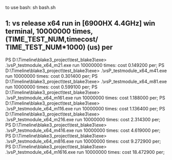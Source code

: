 
to use bash: sh bash.sh

## 1: vs release x64 run in [6900HX 4.4GHz] win terminal, 10000000 times, (TIME_TEST_NUM,timecost/ TIME_TEST_NUM*1000) (us) per

PS D:\Timeline\blake3_project\test_blake3\exe> .\vsP_testmodule_x64_m21.exe     run 10000000 times: cost 0.149200 per;
PS D:\Timeline\blake3_project\test_blake3\exe> .\vsP_testmodule_x64_m41.exe     run 10000000 times: cost 0.301400 per;
PS D:\Timeline\blake3_project\test_blake3\exe> .\vsP_testmodule_x64_m81.exe     run 10000000 times: cost 0.599100 per;
PS D:\Timeline\blake3_project\test_blake3\exe> .\vsP_testmodule_x64_m161.exe    run 10000000 times: cost 1.188000 per;
PS D:\Timeline\blake3_project\test_blake3\exe> .\vsP_testmodule_x64_m116.exe    run 10000000 times: cost 1.136400 per;
PS D:\Timeline\blake3_project\test_blake3\exe> .\vsP_testmodule_x64_m216.exe    run 10000000 times: cost 2.314300 per;
PS D:\Timeline\blake3_project\test_blake3\exe> .\vsP_testmodule_x64_m416.exe    run 10000000 times: cost 4.619000 per;
PS D:\Timeline\blake3_project\test_blake3\exe> .\vsP_testmodule_x64_m816.exe    run 10000000 times: cost 9.272900 per;
PS D:\Timeline\blake3_project\test_blake3\exe> .\vsP_testmodule_x64_m1616.exe   run 10000000 times: cost 18.472900 per;

